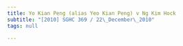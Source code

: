 ```yaml
---
title: Yo Kian Peng (alias Yeo Kian Peng) v Ng Kim Hock
subtitle: "[2010] SGHC 369 / 22\_December\_2010"
tags: null

---
```


